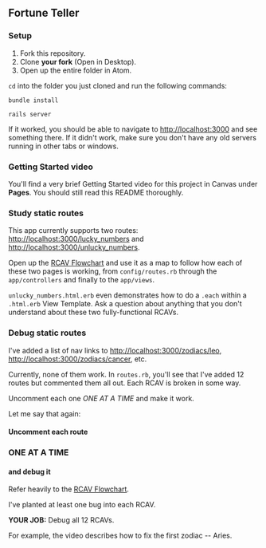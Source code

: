 ## Fortune Teller

### Setup

 1. Fork this repository.
 1. Clone **your fork** (Open in Desktop).
 1. Open up the entire folder in Atom.

`cd` into the folder you just cloned and run the following commands:

    bundle install

    rails server

If it worked, you should be able to navigate to [http://localhost:3000](http://localhost:3000) and see something there. If it didn't work, make sure you don't have any old servers running in other tabs or windows.

### Getting Started video

You'll find a very brief Getting Started video for this project in Canvas under **Pages**. You should still read this README thoroughly.

### Study static routes

This app currently supports two routes: [http://localhost:3000/lucky_numbers](http://localhost:3000/lucky_numbers) and [http://localhost:3000/unlucky_numbers](http://localhost:3000/unlucky_numbers).

Open up the [RCAV Flowchart](https://gist.github.com/raghubetina/c200d88adcfe0d4dcd04) and use it as a map to follow how each of these two pages is working, from `config/routes.rb` through the `app/controllers` and finally to the `app/views`.

`unlucky_numbers.html.erb` even demonstrates how to do a `.each` within a `.html.erb` View Template. Ask a question about anything that you don't understand about these two fully-functional RCAVs.

### Debug static routes

I've added a list of nav links to [http://localhost:3000/zodiacs/leo](http://localhost:3000/zodiacs/leo), [http://localhost:3000/zodiacs/cancer](http://localhost:3000/zodiacs/cancer), etc.

Currently, none of them work. In `routes.rb`, you'll see that I've added 12 routes but commented them all out. Each RCAV is broken in some way.

Uncomment each one *ONE AT A TIME* and make it work.

Let me say that again:

#### Uncomment each route

### ONE AT A TIME

#### and debug it

Refer heavily to the [RCAV Flowchart](https://gist.github.com/raghubetina/c200d88adcfe0d4dcd04).

I've planted at least one bug into each RCAV.

**YOUR JOB:** Debug all 12 RCAVs.

For example, the video describes how to fix the first zodiac -- Aries.
